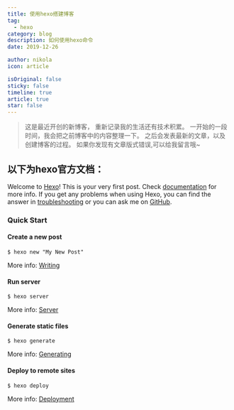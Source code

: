 ```yaml
---
title: 使用hexo搭建博客
tag:
  - hexo
category: blog
description: 如何使用hexo命令
date: 2019-12-26

author: nikola
icon: article

isOriginal: false
sticky: false
timeline: true
article: true
star: false
---
```


> 这是最近开创的新博客， 重新记录我的生活还有技术积累。
一开始的一段时间，我会把之前博客中的内容整理一下。
之后会发表最新的文章，以及创建博客的过程。
如果你发现有文章版式错误,可以给我留言哦~

## 以下为hexo官方文档：

Welcome to [Hexo](https://hexo.io/)! This is your very first post. Check [documentation](https://hexo.io/docs/) for more info. If you get any problems when using Hexo, you can find the answer in [troubleshooting](https://hexo.io/docs/troubleshooting.html) or you can ask me on [GitHub](https://github.com/hexojs/hexo/issues).

<!--more-->

### Quick Start

#### Create a new post

```shell
$ hexo new "My New Post"
```

More info: [Writing](https://hexo.io/docs/writing.html)

#### Run server

```shell
$ hexo server
```

More info: [Server](https://hexo.io/docs/server.html)

#### Generate static files

```shell
$ hexo generate
```

More info: [Generating](https://hexo.io/docs/generating.html)

#### Deploy to remote sites

```shell
$ hexo deploy
```

More info: [Deployment](https://hexo.io/docs/deployment.html)